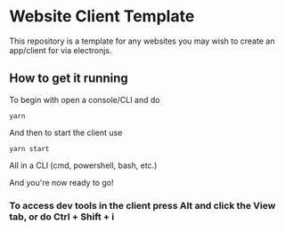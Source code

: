 # Website Client Template
This repository is a template for any websites you may wish to create an app/client for via electronjs.
## How to get it running
To begin with open a console/CLI and do
```
yarn
```
And then to start the client use
```
yarn start
```
All in a CLI (cmd, powershell, bash, etc.)  
  
And you're now ready to go!
  
### To access dev tools in the client press Alt and click the View tab, or do Ctrl + Shift + i
